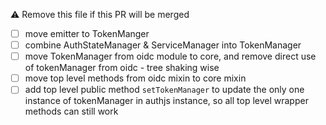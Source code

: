 :warning: Remove this file if this PR will be merged

- [ ] move emitter to TokenManger
- [ ] combine AuthStateManager & ServiceManager into TokenManager 
- [ ] move TokenManager from oidc module to core, and remove direct use of tokenManager from oidc - tree shaking wise
- [ ] move top level methods from oidc mixin to core mixin
- [ ] add top level public method `setTokenManager` to update the only one instance of tokenManager in authjs instance, so all top level wrapper methods can still work